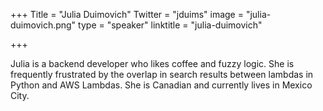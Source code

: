 +++
Title = "Julia Duimovich"
Twitter = "jduims"
image = "julia-duimovich.png"
type = "speaker"
linktitle = "julia-duimovich"

+++

Julia is a backend developer who likes coffee and fuzzy logic. She is frequently frustrated by the overlap in search results between lambdas in Python and AWS Lambdas. She is Canadian and currently lives in Mexico City.
